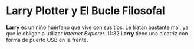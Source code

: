 # Larry Plotter y El Bucle Filosofal
**Larry** es un niño huérfano que vive con sus tíos. Le tratan bastante mal,
ya que le obligan a utilizar *Internet Explorer*.
11:32
**Larry** tiene una cicatriz con forma de puerto USB en la frente.


